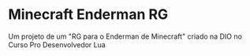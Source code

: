 # Minecraft Enderman RG
 Um projeto de um "RG para o Enderman de Minecraft" criado na DIO no Curso Pro Desenvolvedor Lua 
